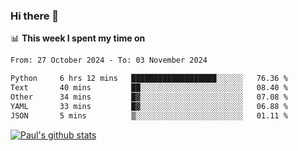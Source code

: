 ### Hi there 👋

📊 **This week I spent my time on**
<!--START_SECTION:waka-->

```txt
From: 27 October 2024 - To: 03 November 2024

Python     6 hrs 12 mins   ███████████████████░░░░░░   76.36 %
Text       40 mins         ██░░░░░░░░░░░░░░░░░░░░░░░   08.40 %
Other      34 mins         █▓░░░░░░░░░░░░░░░░░░░░░░░   07.08 %
YAML       33 mins         █▓░░░░░░░░░░░░░░░░░░░░░░░   06.88 %
JSON       5 mins          ▒░░░░░░░░░░░░░░░░░░░░░░░░   01.11 %
```

<!--END_SECTION:waka-->


[![Paul's github stats](https://github-readme-stats.vercel.app/api?username=mickeyouyou&theme=dracula&show_icons=true)](https://github.com/anuraghazra/github-readme-stats)

